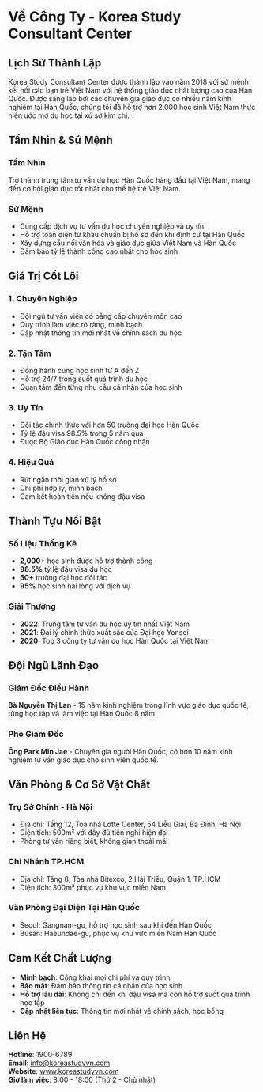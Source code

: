 # Về Công Ty - Korea Study Consultant Center

## Lịch Sử Thành Lập

Korea Study Consultant Center được thành lập vào năm 2018 với sứ mệnh kết nối các bạn trẻ Việt Nam với hệ thống giáo dục chất lượng cao của Hàn Quốc. Được sáng lập bởi các chuyên gia giáo dục có nhiều năm kinh nghiệm tại Hàn Quốc, chúng tôi đã hỗ trợ hơn 2,000 học sinh Việt Nam thực hiện ước mơ du học tại xứ sở kim chi.

## Tầm Nhìn & Sứ Mệnh

### Tầm Nhìn
Trở thành trung tâm tư vấn du học Hàn Quốc hàng đầu tại Việt Nam, mang đến cơ hội giáo dục tốt nhất cho thế hệ trẻ Việt Nam.

### Sứ Mệnh
- Cung cấp dịch vụ tư vấn du học chuyên nghiệp và uy tín
- Hỗ trợ toàn diện từ khâu chuẩn bị hồ sơ đến khi định cư tại Hàn Quốc
- Xây dựng cầu nối văn hóa và giáo dục giữa Việt Nam và Hàn Quốc
- Đảm bảo tỷ lệ thành công cao nhất cho học sinh

## Giá Trị Cốt Lõi

### 1. Chuyên Nghiệp
- Đội ngũ tư vấn viên có bằng cấp chuyên môn cao
- Quy trình làm việc rõ ràng, minh bạch
- Cập nhật thông tin mới nhất về chính sách du học

### 2. Tận Tâm
- Đồng hành cùng học sinh từ A đến Z
- Hỗ trợ 24/7 trong suốt quá trình du học
- Quan tâm đến từng nhu cầu cá nhân của học sinh

### 3. Uy Tín
- Đối tác chính thức với hơn 50 trường đại học Hàn Quốc
- Tỷ lệ đậu visa 98.5% trong 5 năm qua
- Được Bộ Giáo dục Hàn Quốc công nhận

### 4. Hiệu Quả
- Rút ngắn thời gian xử lý hồ sơ
- Chi phí hợp lý, minh bạch
- Cam kết hoàn tiền nếu không đậu visa

## Thành Tựu Nổi Bật

### Số Liệu Thống Kê
- **2,000+** học sinh được hỗ trợ thành công
- **98.5%** tỷ lệ đậu visa du học
- **50+** trường đại học đối tác
- **95%** học sinh hài lòng với dịch vụ

### Giải Thưởng
- **2022**: Trung tâm tư vấn du học uy tín nhất Việt Nam
- **2021**: Đại lý chính thức xuất sắc của Đại học Yonsei
- **2020**: Top 3 công ty tư vấn du học Hàn Quốc tại Việt Nam

## Đội Ngũ Lãnh Đạo

### Giám Đốc Điều Hành
**Bà Nguyễn Thị Lan** - 15 năm kinh nghiệm trong lĩnh vực giáo dục quốc tế, từng học tập và làm việc tại Hàn Quốc 8 năm.

### Phó Giám Đốc
**Ông Park Min Jae** - Chuyên gia người Hàn Quốc, có hơn 10 năm kinh nghiệm tư vấn giáo dục cho sinh viên quốc tế.

## Văn Phòng & Cơ Sở Vật Chất

### Trụ Sở Chính - Hà Nội
- Địa chỉ: Tầng 12, Tòa nhà Lotte Center, 54 Liễu Giai, Ba Đình, Hà Nội
- Diện tích: 500m² với đầy đủ tiện nghi hiện đại
- Phòng tư vấn riêng biệt, không gian thoải mái

### Chi Nhánh TP.HCM
- Địa chỉ: Tầng 8, Tòa nhà Bitexco, 2 Hải Triều, Quận 1, TP.HCM
- Diện tích: 300m² phục vụ khu vực miền Nam

### Văn Phòng Đại Diện Tại Hàn Quốc
- Seoul: Gangnam-gu, hỗ trợ học sinh sau khi đến Hàn Quốc
- Busan: Haeundae-gu, phục vụ khu vực miền Nam Hàn Quốc

## Cam Kết Chất Lượng

- **Minh bạch**: Công khai mọi chi phí và quy trình
- **Bảo mật**: Đảm bảo thông tin cá nhân của học sinh
- **Hỗ trợ lâu dài**: Không chỉ đến khi đậu visa mà còn hỗ trợ suốt quá trình học tập
- **Cập nhật liên tục**: Thông tin mới nhất về chính sách, học bổng

## Liên Hệ

**Hotline**: 1900-6789  
**Email**: info@koreastudyvn.com  
**Website**: www.koreastudyvn.com  
**Giờ làm việc**: 8:00 - 18:00 (Thứ 2 - Chủ nhật)